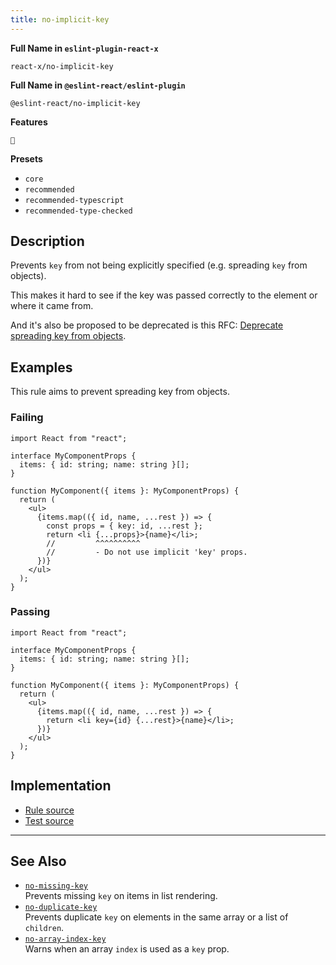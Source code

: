 ```yaml
---
title: no-implicit-key
---
```


**Full Name in `eslint-plugin-react-x`**

```plain copy
react-x/no-implicit-key
```

**Full Name in `@eslint-react/eslint-plugin`**

```plain copy
@eslint-react/no-implicit-key
```

**Features**

`🧪`

**Presets**

- `core`
- `recommended`
- `recommended-typescript`
- `recommended-type-checked`

## Description

Prevents `key` from not being explicitly specified (e.g. spreading `key` from objects).

This makes it hard to see if the key was passed correctly to the element or where it came from.

And it's also be proposed to be deprecated is this RFC: [Deprecate spreading key from objects](https://github.com/reactjs/rfcs/pull/107#issue-413235149).

## Examples

This rule aims to prevent spreading key from objects.

### Failing

```tsx
import React from "react";

interface MyComponentProps {
  items: { id: string; name: string }[];
}

function MyComponent({ items }: MyComponentProps) {
  return (
    <ul>
      {items.map(({ id, name, ...rest }) => {
        const props = { key: id, ...rest };
        return <li {...props}>{name}</li>;
        //         ^^^^^^^^^^
        //         - Do not use implicit 'key' props.
      })}
    </ul>
  );
}
```

### Passing

```tsx
import React from "react";

interface MyComponentProps {
  items: { id: string; name: string }[];
}

function MyComponent({ items }: MyComponentProps) {
  return (
    <ul>
      {items.map(({ id, name, ...rest }) => {
        return <li key={id} {...rest}>{name}</li>;
      })}
    </ul>
  );
}
```

## Implementation

- [Rule source](https://github.com/Rel1cx/eslint-react/tree/main/packages/plugins/eslint-plugin-react-x/src/rules/no-implicit-key.ts)
- [Test source](https://github.com/Rel1cx/eslint-react/tree/main/packages/plugins/eslint-plugin-react-x/src/rules/no-implicit-key.spec.ts)

---

## See Also

- [`no-missing-key`](./no-missing-key)\
  Prevents missing `key` on items in list rendering.
- [`no-duplicate-key`](./no-duplicate-key)\
  Prevents duplicate `key` on elements in the same array or a list of `children`.
- [`no-array-index-key`](./no-array-index-key)\
  Warns when an array `index` is used as a `key` prop.
